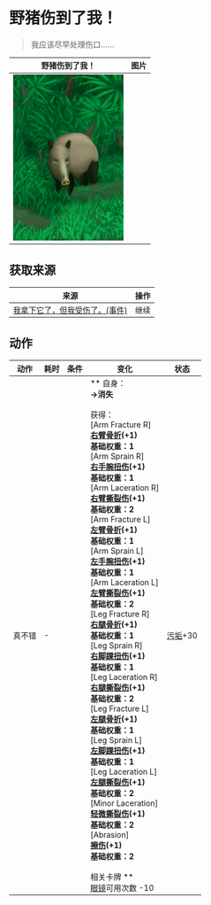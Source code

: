# 野猪伤到了我！  
> 我应该尽早处理伤口……  
  
  野猪伤到了我！  |   图片   
 ----  |  ----:   
   |  <img decoding="async" src="Sprite/BoarEvent.png" href="a.md" style="max-width:300px;max-height:300px;">   
  
## 获取来源  
来源  |  操作  
----  |  ----  
[我拿下它了，但我受伤了。(事件)](Event_BoarFightMixedSuccess.md)  |  继续  
## 动作  
动作  |  耗时  |  条件  |  变化  |  状态  
----  |  ----  |  ----  |  ----  |  ----  
真不错<br>  |  -  |    |  ** 自身：**<br>→消失<br><br>** 获得： **<br>** [Arm Fracture R]  **<br>  [右臂骨折](W_ArmFractureR.md)(+1)<br>基础权重：1<br>** [Arm Sprain R]  **<br>  [右手腕扭伤](W_ArmSprainedR.md)(+1)<br>基础权重：1<br>** [Arm Laceration R]  **<br>  [右臂撕裂伤](W_ArmLacerationR.md)(+1)<br>基础权重：2<br>** [Arm Fracture L]  **<br>  [左臂骨折](W_ArmFractureL.md)(+1)<br>基础权重：1<br>** [Arm Sprain L]  **<br>  [左手腕扭伤](W_ArmSprainedL.md)(+1)<br>基础权重：1<br>** [Arm Laceration L]  **<br>  [左臂撕裂伤](W_ArmLacerationL.md)(+1)<br>基础权重：2<br>** [Leg Fracture R]  **<br>  [右腿骨折](W_LegFractureR.md)(+1)<br>基础权重：1<br>** [Leg Sprain R]  **<br>  [右脚踝扭伤](W_LegSprainedR.md)(+1)<br>基础权重：1<br>** [Leg Laceration R]  **<br>  [右腿撕裂伤](W_LegLacerationR.md)(+1)<br>基础权重：2<br>** [Leg Fracture L]  **<br>  [左腿骨折](W_LegFractureL.md)(+1)<br>基础权重：1<br>** [Leg Sprain L]  **<br>  [左脚踝扭伤](W_LegSprainedL.md)(+1)<br>基础权重：1<br>** [Leg Laceration L]  **<br>  [左腿撕裂伤](W_LegLacerationL.md)(+1)<br>基础权重：2<br>** [Minor Laceration]  **<br>  [轻微撕裂伤](W_MinorLaceration.md)(+1)<br>基础权重：2<br>** [Abrasion]  **<br>  [擦伤](W_Abrasion.md)(+1)<br>基础权重：2<br><br>** 相关卡牌 **<br>[眼镜](Glasses.md)可用次数  -10  |  [污垢](Filth.md)+30  


<script>document.title="野猪伤到了我！ - 卡牌生存百科 Card Survival Wiki";</script>